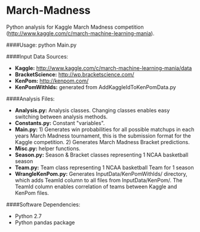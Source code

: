 March-Madness
=============

Python analysis for Kaggle March Madness competition (http://www.kaggle.com/c/march-machine-learning-mania).

####Usage:
python Main.py

####Input Data Sources:
- **Kaggle:** http://www.kaggle.com/c/march-machine-learning-mania/data
- **BracketScience:** http://wp.bracketscience.com/
- **KenPom:** http://kenpom.com/
- **KenPomWithIds:** generated from AddKaggleIdToKenPomData.py

####Analysis Files:
- **Analysis.py:** Analysis classes. Changing classes enables easy switching between analysis methods.
- **Constants.py:** Constant "variables".
- **Main.py:** 1) Generates win probabilities for all possible matchups in each years March Madness tournament, this is the submission format for the Kaggle competition. 2) Generates March Madness Bracket predictions.
- **Misc.py:** helper functions.
- **Season.py:** Season & Bracket classes representing 1 NCAA basketball season
- **Team.py:** Team class representing 1 NCAA basketball Team for 1 season
- **WrangleKenPom.py:** Generates InputData/KenPomWithIds/ directory, which adds TeamId column to all files from InputData/KenPom/. The TeamId column enables correlation of teams between Kaggle and KenPom files.

####Software Dependencies:
- Python 2.7
- Python pandas package
